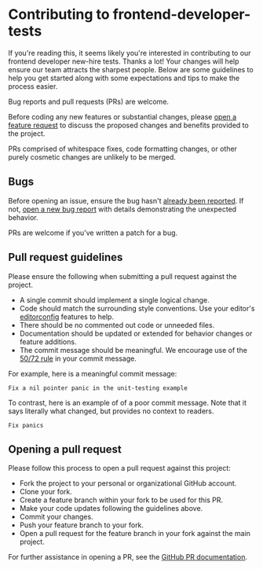 # Contributing to frontend-developer-tests

If you're reading this, it seems likely you're interested in contributing to 
our frontend developer new-hire tests. Thanks a lot! Your changes will help 
ensure our team attracts the sharpest people. Below are some guidelines to 
help you get started along with some expectations and tips to make the process 
easier.

Bug reports and pull requests (PRs) are welcome.

Before coding any new features or substantial changes, please 
[open a feature request](https://github.com/stackpath/frontend-developer-tests/issues/new) 
to discuss the proposed changes and benefits provided to the project.

PRs comprised of whitespace fixes, code formatting changes, or other purely 
cosmetic changes are unlikely to be merged.

## Bugs

Before opening an issue, ensure the bug hasn't 
[already been reported](https://github.com/stackpath/frontend-developer-tests/issues). 
If not, [open a new bug report](https://github.com/stackpath/frontend-developer-tests/issues/new) 
with details demonstrating the unexpected behavior.

PRs are welcome if you've written a patch for a bug.

## Pull request guidelines

Please ensure the following when submitting a pull request against the project.

* A single commit should implement a single logical change.
* Code should match the surrounding style conventions. Use your editor's 
  [editorconfig](https://editorconfig.org/) features to help.
* There should be no commented out code or unneeded files.
* Documentation should be updated or extended for behavior changes or feature 
  additions.
* The commit message should be meaningful. We encourage use of the 
  [50/72 rule](https://tbaggery.com/2008/04/19/a-note-about-git-commit-messages.html) 
  in your commit message.

For example, here is a meaningful commit message:
```
Fix a nil pointer panic in the unit-testing example
```

To contrast, here is an example of of a poor commit message. Note that it says 
literally what changed, but provides no context to readers.
```
Fix panics
```

## Opening a pull request

Please follow this process to open a pull request against this project:

* Fork the project to your personal or organizational GitHub account.
* Clone your fork.
* Create a feature branch within your fork to be used for this PR.
* Make your code updates following the guidelines above.
* Commit your changes.
* Push your feature branch to your fork.
* Open a pull request for the feature branch in your fork against the main project.

For further assistance in opening a PR, see the 
[GitHub PR documentation](https://help.github.com/articles/about-pull-requests/).
